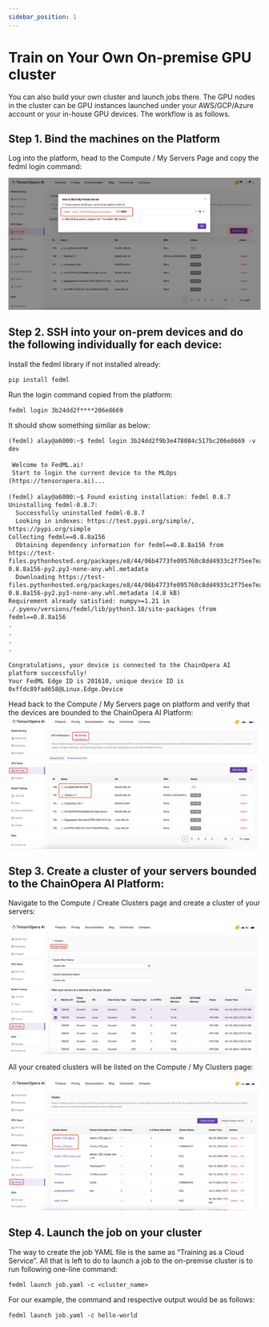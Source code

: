 ```yaml
---
sidebar_position: 1
---
```


# Train on Your Own On-premise GPU cluster

You can also build your own cluster and launch jobs there. The GPU nodes in the cluster can be GPU instances launched under your AWS/GCP/Azure account or your in-house GPU devices. The workflow is as follows.

## Step 1. Bind the machines on the Platform

Log into the platform, head to the Compute / My Servers Page and copy the fedml login command:

![ ](./static/image/train_on_your_onprem_gpu_cluster/1_bind_machines.png)

## Step 2. SSH into your on-prem devices and do the following individually for each device:

Install the fedml library if not installed already:

```
pip install fedml
```

Run the login command copied from the platform:

```
fedml login 3b24dd2f****206e8669
```

It should show something similar as below:

```
(fedml) alay@a6000:~$ fedml login 3b24dd2f9b3e478084c517bc206e8669 -v dev

 Welcome to FedML.ai!
 Start to login the current device to the MLOps (https://tensoropera.ai)...

(fedml) alay@a6000:~$ Found existing installation: fedml 0.8.7
Uninstalling fedml-0.8.7:
  Successfully uninstalled fedml-0.8.7
  Looking in indexes: https://test.pypi.org/simple/, https://pypi.org/simple
Collecting fedml==0.8.8a156
  Obtaining dependency information for fedml==0.8.8a156 from https://test-files.pythonhosted.org/packages/e8/44/06b4773fe095760c8dd4933c2f75ee7ea9594938038fb8293afa22028906/fedml-0.8.8a156-py2.py3-none-any.whl.metadata
  Downloading https://test-files.pythonhosted.org/packages/e8/44/06b4773fe095760c8dd4933c2f75ee7ea9594938038fb8293afa22028906/fedml-0.8.8a156-py2.py3-none-any.whl.metadata (4.8 kB)
Requirement already satisfied: numpy>=1.21 in ./.pyenv/versions/fedml/lib/python3.10/site-packages (from fedml==0.8.8a156
.
.
.
.

Congratulations, your device is connected to the ChainOpera AI platform successfully!
Your FedML Edge ID is 201610, unique device ID is 0xffdc89fad658@Linux.Edge.Device
```

Head back to the Compute / My Servers page on platform and verify that the devices are bounded to the ChainOpera AI Platform:
![ ](./static/image/train_on_your_onprem_gpu_cluster/2_my_servers.png)

## Step 3. Create a cluster of your servers bounded to the ChainOpera AI Platform:

Navigate to the Compute / Create Clusters page and create a cluster of your servers:

![ ](./static/image/train_on_your_onprem_gpu_cluster/3_create_cluster.png)

All your created clusters will be listed on the Compute / My Clusters page:

![ ](./static/image/train_on_your_onprem_gpu_cluster/4_my_clusters.png)

## Step 4. Launch the job on your cluster

The way to create the job YAML file is the same as “Training as a Cloud Service”. All that is left to do to launch a job to the on-premise cluster is to run following one-line command:

```
fedml launch job.yaml -c <cluster_name>
```

For our example, the command and respective output would be as follows:

```
fedml launch job.yaml -c hello-world
```
